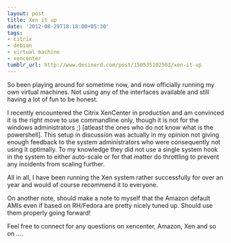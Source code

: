 ```yaml
---
layout: post
title: Xen it up
date: '2012-08-29T18:18:00+05:30'
tags:
- citrix
- debian
- virtual machine
- xencenter
tumblr_url: http://www.desinerd.com/post/150535102503/xen-it-up
---
```

So been playing around for sometime now, and now officially running my own virtual machines. Not using any of the interfaces available and still having a lot of fun to be honest.

I recently encountered the Citrix XenCenter in production and am convinced it is the right move to use commandline only, though it is not for the windows administrators ;) [atleast the ones who do not know what is the powershell]. This setup in discussion was actually in my opinion not giving enough feedback to the system administrators who were consequently not using it optimally. To my knowledge they did not use a single system hook in the system to either auto-scale or for that matter do throttling to prevent any incidents from scaling further.

All in all, I have been running the Xen system rather successfully for over an year and would of course recommend it to everyone.

On another note, should make a note to myself that the Amazon default AMIs even if based on RH/Fedora are pretty nicely tuned up. Should use them properly going forward!

Feel free to connect for any questions on xencenter, Amazon, Xen and so on ….
